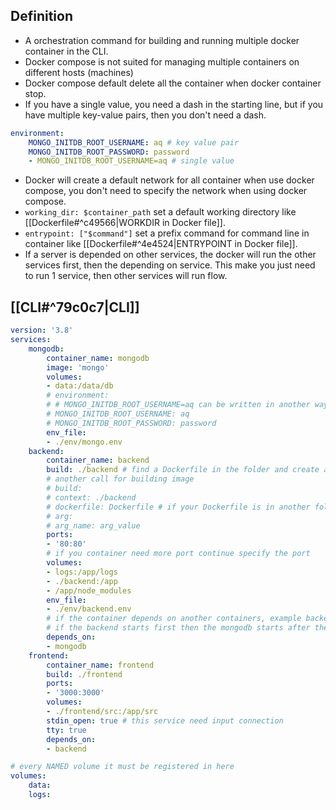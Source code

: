 ## Definition
- A orchestration command for building and running multiple docker container in the CLI.
- Docker compose is not suited for managing multiple containers on different hosts (machines)
- Docker compose default delete all the container when docker container stop.
- If you have a single value, you need a dash in the starting line, but if you have multiple key-value pairs, then you don't need a dash.
```yaml
environment:
	MONGO_INITDB_ROOT_USERNAME: aq # key value pair
	MONGO_INITDB_ROOT_PASSWORD: password
	- MONGO_INITDB_ROOT_USERNAME=aq # single value
```
- Docker will create a default network for all container when use docker compose, you don't need to specify the network when using docker compose.
- `working_dir: $container_path` set a default working directory like [[Dockerfile#^c49566|WORKDIR in Docker file]].
- `entrypoint: ["$command"]` set a prefix command for command line in container like [[Dockerfile#^4e4524|ENTRYPOINT in Docker file]].
- If a server is depended on other services, the docker will run the other services first, then the depending on service. This make you just need to run 1 service, then other services will run flow.
## [[CLI#^79c0c7|CLI]]
```yaml
version: '3.8'
services:
	mongodb:
		container_name: mongodb
		image: 'mongo'
		volumes:
		- data:/data/db
		# environment:
		# # MONGO_INITDB_ROOT_USERNAME=aq can be written in another way
		# MONGO_INITDB_ROOT_USERNAME: aq
		# MONGO_INITDB_ROOT_PASSWORD: password
		env_file:
		- ./env/mongo.env
	backend:
		container_name: backend
		build: ./backend # find a Dockerfile in the folder and create an image from that Dockerfile
		# another call for building image
		# build:
		# context: ./backend
		# dockerfile: Dockerfile # if your Dockerfile is in another folder
		# arg:
		# arg_name: arg_value
		ports:
		- '80:80'
		# if you container need more port continue specify the port
		volumes:
		- logs:/app/logs
		- ./backend:/app
		- /app/node_modules
		env_file:
		- ./env/backend.env
		# if the container depends on another containers, example backend server depends on mongodb
		# if the backend starts first then the mongodb starts after then the backend server is shutdown because of connection error is thrown.
		depends_on:
		- mongodb
	frontend:
		container_name: frontend
		build: ./frontend
		ports:
		- '3000:3000'
		volumes:
		- ./frontend/src:/app/src
		stdin_open: true # this service need input connection
		tty: true
		depends_on:
		- backend

# every NAMED volume it must be registered in here
volumes:
	data:
	logs:
```
